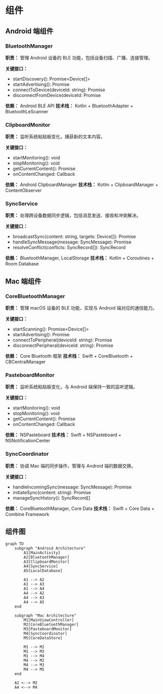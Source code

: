 # 组件

## Android 端组件

### BluetoothManager

**职责：** 管理 Android 设备的 BLE 功能，包括设备扫描、广播、连接管理。

**关键接口：**
- startDiscovery(): Promise<Device[]>
- startAdvertising(): Promise<void>
- connectToDevice(deviceId: string): Promise<void>
- disconnectFromDevice(deviceId: Promise<void>

**依赖：** Android BLE API
**技术栈：** Kotlin + BluetoothAdapter + BluetoothLeScanner

### ClipboardMonitor

**职责：** 监听系统粘贴板变化，捕获新的文本内容。

**关键接口：**
- startMonitoring(): void
- stopMonitoring(): void
- getCurrentContent(): Promise<string>
- onContentChanged: Callback<string>

**依赖：** Android ClipboardManager
**技术栈：** Kotlin + ClipboardManager + ContentObserver

### SyncService

**职责：** 处理跨设备数据同步逻辑，包括消息发送、接收和冲突解决。

**关键接口：**
- broadcastSync(content: string, targets: Device[]): Promise<void>
- handleSyncMessage(message: SyncMessage): Promise<void>
- resolveConflict(conflicts: SyncRecord[]): SyncRecord

**依赖：** BluetoothManager, LocalStorage
**技术栈：** Kotlin + Coroutines + Room Database

## Mac 端组件

### CoreBluetoothManager

**职责：** 管理 macOS 设备的 BLE 功能，实现与 Android 端对应的通信能力。

**关键接口：**
- startScanning(): Promise<Device[]>
- startAdvertising(): Promise<void>
- connectToPeripheral(deviceId: string): Promise<void>
- disconnectPeripheral(deviceId: string): Promise<void>

**依赖：** Core Bluetooth 框架
**技术栈：** Swift + CoreBluetooth + CBCentralManager

### PasteboardMonitor

**职责：** 监听系统粘贴板变化，与 Android 端保持一致的监听逻辑。

**关键接口：**
- startMonitoring(): void
- stopMonitoring(): void
- getCurrentContent(): Promise<string>
- onContentChanged: Callback<string>

**依赖：** NSPasteboard
**技术栈：** Swift + NSPasteboard + NSNotificationCenter

### SyncCoordinator

**职责：** 协调 Mac 端的同步操作，管理与 Android 端的数据交换。

**关键接口：**
- handleIncomingSync(message: SyncMessage): Promise<void>
- initiateSync(content: string): Promise<void>
- manageSyncHistory(): SyncRecord[]

**依赖：** CoreBluetoothManager, Core Data
**技术栈：** Swift + Core Data + Combine Framework

## 组件图

```mermaid
graph TD
    subgraph "Android Architecture"
        A1[MainActivity]
        A2[BluetoothManager]
        A3[ClipboardMonitor]
        A4[SyncService]
        A5[LocalDatabase]

        A1 --> A2
        A1 --> A3
        A1 --> A4
        A4 --> A2
        A4 --> A3
        A4 --> A5
    end

    subgraph "Mac Architecture"
        M1[MainViewController]
        M2[CoreBluetoothManager]
        M3[PasteboardMonitor]
        M4[SyncCoordinator]
        M5[CoreDataStore]

        M1 --> M2
        M1 --> M3
        M1 --> M4
        M4 --> M2
        M4 --> M3
        M4 --> M5
    end

    A2 <--> M2
    A4 <--> M4
```
